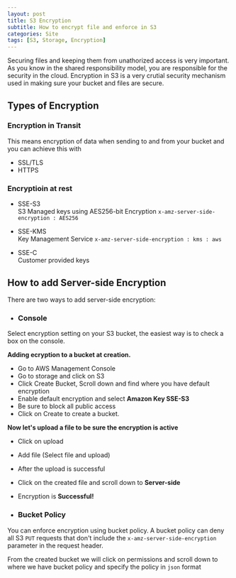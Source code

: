 ```yaml
---
layout: post
title: S3 Encryption
subtitle: How to encrypt file and enforce in S3
categories: Site
tags: [S3, Storage, Encryption]
---
```


Securing files and keeping them from unathorized access is very important. As you know in the shared responsibility model, you are responsible for the security in the cloud. Encryption in S3 is a very crutial security mechanism used in making sure your bucket and files are secure.

## Types of Encryption 

### Encryption in Transit
This means encryption of data when sending to and from your bucket and you can achieve this with <br/>

- SSL/TLS
- HTTPS

### Encryptioin at rest

- SSE-S3 <br/>
S3 Managed keys using AES256-bit Encryption `x-amz-server-side-encryption : AES256`

- SSE-KMS <br/>
Key Management Service `x-amz-server-side-encryption : kms : aws`

- SSE-C <br/>
Customer provided keys


## How to add Server-side Encryption

There are two  ways to add server-side encryption: <br/>

- ### Console
Select encryption setting on your S3 bucket, the easiest way is to check a box on the console.

**Adding ecryption to a bucket at creation.**

- Go to AWS Management Console
- Go to storage and click on S3
- Click Create Bucket, Scroll down and find where you have default encryption
- Enable default encryption and select **Amazon Key SSE-S3**
- Be sure to block all public access 
- Click on Create to create a bucket.

**Now let's upload a file to be sure the encryption is active** <br/>

- Click on upload
- Add file (Select file and upload)
- After the upload is successful
- Click on the created file and scroll down to **Server-side**
- Encryption is **Successful!**



- ### Bucket Policy
You can enforce encryption using bucket policy.
A bucket policy can deny all S3 `PUT` requests that don't include the `x-amz-server-side-encryption` parameter in the request header.

From the created bucket we will click on permissions and scroll down to where we have bucket policy and specify the policy in `json` format